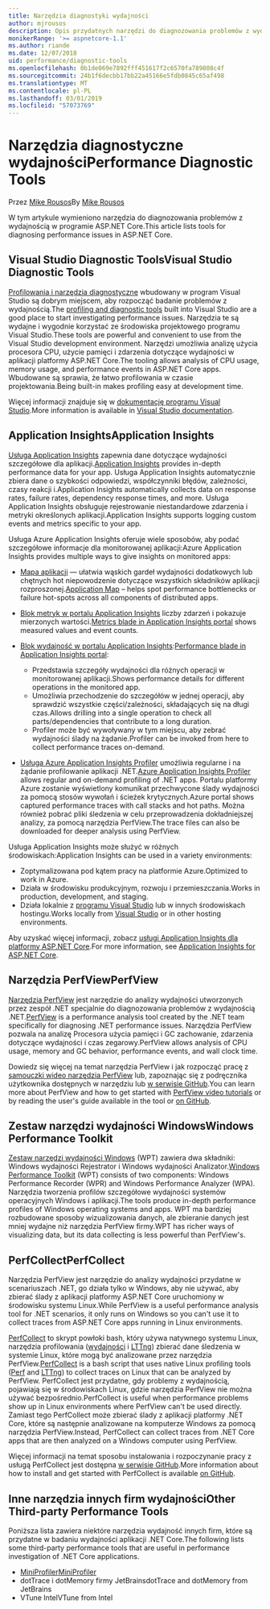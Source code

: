 ```yaml
---
title: Narzędzia diagnostyki wydajności
author: mjrousos
description: Opis przydatnych narzędzi do diagnozowania problemów z wydajnością w aplikacji platformy ASP.NET Core.
monikerRange: '>= aspnetcore-1.1'
ms.author: riande
ms.date: 12/07/2018
uid: performance/diagnostic-tools
ms.openlocfilehash: 0b1de069e7892fff451617f2c6570fa789808c4f
ms.sourcegitcommit: 24b1f6decbb17bb22a45166e5fdb0845c65af498
ms.translationtype: MT
ms.contentlocale: pl-PL
ms.lasthandoff: 03/01/2019
ms.locfileid: "57073769"
---
```

# <a name="performance-diagnostic-tools"></a><span data-ttu-id="e28cf-103">Narzędzia diagnostyczne wydajności</span><span class="sxs-lookup"><span data-stu-id="e28cf-103">Performance Diagnostic Tools</span></span>

<span data-ttu-id="e28cf-104">Przez [Mike Rousos](https://github.com/mjrousos)</span><span class="sxs-lookup"><span data-stu-id="e28cf-104">By [Mike Rousos](https://github.com/mjrousos)</span></span>

<span data-ttu-id="e28cf-105">W tym artykule wymieniono narzędzia do diagnozowania problemów z wydajnością w programie ASP.NET Core.</span><span class="sxs-lookup"><span data-stu-id="e28cf-105">This article lists tools for diagnosing performance issues in ASP.NET Core.</span></span>

## <a name="visual-studio-diagnostic-tools"></a><span data-ttu-id="e28cf-106">Visual Studio Diagnostic Tools</span><span class="sxs-lookup"><span data-stu-id="e28cf-106">Visual Studio Diagnostic Tools</span></span>

<span data-ttu-id="e28cf-107">[Profilowania i narzędzia diagnostyczne](/visualstudio/profiling) wbudowany w program Visual Studio są dobrym miejscem, aby rozpocząć badanie problemów z wydajnością.</span><span class="sxs-lookup"><span data-stu-id="e28cf-107">The [profiling and diagnostic tools](/visualstudio/profiling) built into Visual Studio are a good place to start investigating performance issues.</span></span> <span data-ttu-id="e28cf-108">Narzędzia te są wydajne i wygodnie korzystać ze środowiska projektowego programu Visual Studio.</span><span class="sxs-lookup"><span data-stu-id="e28cf-108">These tools are powerful and convenient to use from the Visual Studio development environment.</span></span> <span data-ttu-id="e28cf-109">Narzędzi umożliwia analizę użycia procesora CPU, użycie pamięci i zdarzenia dotyczące wydajności w aplikacji platformy ASP.NET Core.</span><span class="sxs-lookup"><span data-stu-id="e28cf-109">The tooling allows analysis of CPU usage, memory usage, and performance events in ASP.NET Core apps.</span></span> <span data-ttu-id="e28cf-110">Wbudowane są sprawia, że łatwo profilowania w czasie projektowania.</span><span class="sxs-lookup"><span data-stu-id="e28cf-110">Being built-in makes profiling easy at development time.</span></span>

<span data-ttu-id="e28cf-111">Więcej informacji znajduje się w [dokumentację programu Visual Studio](/visualstudio/profiling/profiling-overview).</span><span class="sxs-lookup"><span data-stu-id="e28cf-111">More information is available in [Visual Studio documentation](/visualstudio/profiling/profiling-overview).</span></span>

## <a name="application-insights"></a><span data-ttu-id="e28cf-112">Application Insights</span><span class="sxs-lookup"><span data-stu-id="e28cf-112">Application Insights</span></span>

<span data-ttu-id="e28cf-113">[Usługa Application Insights](/azure/application-insights/app-insights-overview) zapewnia dane dotyczące wydajności szczegółowe dla aplikacji.</span><span class="sxs-lookup"><span data-stu-id="e28cf-113">[Application Insights](/azure/application-insights/app-insights-overview) provides in-depth performance data for your app.</span></span> <span data-ttu-id="e28cf-114">Usługa Application Insights automatycznie zbiera dane o szybkości odpowiedzi, współczynniki błędów, zależności, czasy reakcji i.</span><span class="sxs-lookup"><span data-stu-id="e28cf-114">Application Insights automatically collects data on response rates, failure rates, dependency response times, and more.</span></span> <span data-ttu-id="e28cf-115">Usługa Application Insights obsługuje rejestrowanie niestandardowe zdarzenia i metryki określonych aplikacji.</span><span class="sxs-lookup"><span data-stu-id="e28cf-115">Application Insights supports logging custom events and metrics specific to your app.</span></span>

<span data-ttu-id="e28cf-116">Usługa Azure Application Insights oferuje wiele sposobów, aby podać szczegółowe informacje dla monitorowanej aplikacji:</span><span class="sxs-lookup"><span data-stu-id="e28cf-116">Azure Application Insights provides multiple ways to give insights on monitored apps:</span></span>

- <span data-ttu-id="e28cf-117">[Mapa aplikacji](/azure/application-insights/app-insights-app-map) — ułatwia wąskich gardeł wydajności dodatkowych lub chętnych hot niepowodzenie dotyczące wszystkich składników aplikacji rozproszonej.</span><span class="sxs-lookup"><span data-stu-id="e28cf-117">[Application Map](/azure/application-insights/app-insights-app-map) – helps spot performance bottlenecks or failure hot-spots across all components of distributed apps.</span></span>
- <span data-ttu-id="e28cf-118">[Blok metryk w portalu Application Insights](/azure/application-insights/app-insights-metrics-explorer?toc=/azure/azure-monitor/toc.json) liczby zdarzeń i pokazuje mierzonych wartości.</span><span class="sxs-lookup"><span data-stu-id="e28cf-118">[Metrics blade in Application Insights portal](/azure/application-insights/app-insights-metrics-explorer?toc=/azure/azure-monitor/toc.json) shows measured values and event counts.</span></span>
- <span data-ttu-id="e28cf-119">[Blok wydajność w portalu Application Insights](/azure/application-insights/app-insights-tutorial-performance):</span><span class="sxs-lookup"><span data-stu-id="e28cf-119">[Performance blade in Application Insights portal](/azure/application-insights/app-insights-tutorial-performance):</span></span>

  - <span data-ttu-id="e28cf-120">Przedstawia szczegóły wydajności dla różnych operacji w monitorowanej aplikacji.</span><span class="sxs-lookup"><span data-stu-id="e28cf-120">Shows performance details for different operations in the monitored app.</span></span>
  - <span data-ttu-id="e28cf-121">Umożliwia przechodzenie do szczegółów w jednej operacji, aby sprawdzić wszystkie części/zależności, składających się na długi czas.</span><span class="sxs-lookup"><span data-stu-id="e28cf-121">Allows drilling into a single operation to check all parts/dependencies that contribute to a long duration.</span></span>
  - <span data-ttu-id="e28cf-122">Profiler może być wywoływany w tym miejscu, aby zebrać wydajności ślady na żądanie.</span><span class="sxs-lookup"><span data-stu-id="e28cf-122">Profiler can be invoked from here to collect performance traces on-demand.</span></span>

- <span data-ttu-id="e28cf-123">[Usługa Azure Application Insights Profiler](/azure/azure-monitor/app/profiler) umożliwia regularne i na żądanie profilowanie aplikacji .NET.</span><span class="sxs-lookup"><span data-stu-id="e28cf-123">[Azure Application Insights Profiler](/azure/azure-monitor/app/profiler) allows regular and on-demand profiling of .NET apps.</span></span>  <span data-ttu-id="e28cf-124">Portalu platformy Azure zostanie wyświetlony komunikat przechwycone ślady wydajności za pomocą stosów wywołań i ścieżek krytycznych.</span><span class="sxs-lookup"><span data-stu-id="e28cf-124">Azure portal shows captured performance traces with call stacks and hot paths.</span></span> <span data-ttu-id="e28cf-125">Można również pobrać pliki śledzenia w celu przeprowadzenia dokładniejszej analizy, za pomocą narzędzia PerfView.</span><span class="sxs-lookup"><span data-stu-id="e28cf-125">The trace files can also be downloaded for deeper analysis using PerfView.</span></span>

<span data-ttu-id="e28cf-126">Usługa Application Insights może służyć w różnych środowiskach:</span><span class="sxs-lookup"><span data-stu-id="e28cf-126">Application Insights can be used in a variety environments:</span></span>

* <span data-ttu-id="e28cf-127">Zoptymalizowana pod kątem pracy na platformie Azure.</span><span class="sxs-lookup"><span data-stu-id="e28cf-127">Optimized to work in Azure.</span></span>
* <span data-ttu-id="e28cf-128">Działa w środowisku produkcyjnym, rozwoju i przemieszczania.</span><span class="sxs-lookup"><span data-stu-id="e28cf-128">Works in production, development, and staging.</span></span>
* <span data-ttu-id="e28cf-129">Działa lokalnie z [programu Visual Studio](/azure/application-insights/app-insights-visual-studio) lub w innych środowiskach hostingu.</span><span class="sxs-lookup"><span data-stu-id="e28cf-129">Works locally from [Visual Studio](/azure/application-insights/app-insights-visual-studio) or in other hosting environments.</span></span>

<span data-ttu-id="e28cf-130">Aby uzyskać więcej informacji, zobacz [usługi Application Insights dla platformy ASP.NET Core](/azure/application-insights/app-insights-asp-net-core).</span><span class="sxs-lookup"><span data-stu-id="e28cf-130">For more information, see [Application Insights for ASP.NET Core](/azure/application-insights/app-insights-asp-net-core).</span></span>

## <a name="perfview"></a><span data-ttu-id="e28cf-131">Narzędzia PerfView</span><span class="sxs-lookup"><span data-stu-id="e28cf-131">PerfView</span></span>

<span data-ttu-id="e28cf-132">[Narzędzia PerfView](https://github.com/Microsoft/perfview) jest narzędzie do analizy wydajności utworzonych przez zespół .NET specjalnie do diagnozowania problemów z wydajnością .NET.</span><span class="sxs-lookup"><span data-stu-id="e28cf-132">[PerfView](https://github.com/Microsoft/perfview) is a performance analysis tool created by the .NET team specifically for diagnosing .NET performance issues.</span></span> <span data-ttu-id="e28cf-133">Narzędzia PerfView pozwala na analizę Procesora użycia pamięci i GC zachowanie, zdarzenia dotyczące wydajności i czas zegarowy.</span><span class="sxs-lookup"><span data-stu-id="e28cf-133">PerfView allows analysis of CPU usage, memory and GC behavior, performance events, and wall clock time.</span></span>

<span data-ttu-id="e28cf-134">Dowiedz się więcej na temat narzędzia PerfView i jak rozpocząć pracę z [samouczki wideo narzędzia PerfView](http://channel9.msdn.com/Series/PerfView-Tutorial) lub, zapoznając się z podręcznika użytkownika dostępnych w narzędziu lub [w serwisie GitHub](https://github.com/Microsoft/perfview).</span><span class="sxs-lookup"><span data-stu-id="e28cf-134">You can learn more about PerfView and how to get started with [PerfView video tutorials](http://channel9.msdn.com/Series/PerfView-Tutorial) or by reading the user's guide available in the tool or [on GitHub](https://github.com/Microsoft/perfview).</span></span>

## <a name="windows-performance-toolkit"></a><span data-ttu-id="e28cf-135">Zestaw narzędzi wydajności Windows</span><span class="sxs-lookup"><span data-stu-id="e28cf-135">Windows Performance Toolkit</span></span>

<span data-ttu-id="e28cf-136">[Zestaw narzędzi wydajności Windows](/windows-hardware/test/wpt/) (WPT) zawiera dwa składniki: Windows wydajności Rejestrator i Windows wydajności Analizator.</span><span class="sxs-lookup"><span data-stu-id="e28cf-136">[Windows Performance Toolkit](/windows-hardware/test/wpt/) (WPT) consists of two components: Windows Performance Recorder (WPR) and Windows Performance Analyzer (WPA).</span></span> <span data-ttu-id="e28cf-137">Narzędzia tworzenia profilów szczegółowe wydajności systemów operacyjnych Windows i aplikacji.</span><span class="sxs-lookup"><span data-stu-id="e28cf-137">The tools produce in-depth performance profiles of Windows operating systems and apps.</span></span> <span data-ttu-id="e28cf-138">WPT ma bardziej rozbudowane sposoby wizualizowania danych, ale zbieranie danych jest mniej wydajne niż narzędzia PerfView firmy.</span><span class="sxs-lookup"><span data-stu-id="e28cf-138">WPT has richer ways of visualizing data, but its data collecting is less powerful than PerfView's.</span></span>

## <a name="perfcollect"></a><span data-ttu-id="e28cf-139">PerfCollect</span><span class="sxs-lookup"><span data-stu-id="e28cf-139">PerfCollect</span></span>

<span data-ttu-id="e28cf-140">Narzędzia PerfView jest narzędzie do analizy wydajności przydatne w scenariuszach .NET, go działa tylko w Windows, aby nie używać, aby zbierać ślady z aplikacji platformy ASP.NET Core uruchomiony w środowisku systemu Linux.</span><span class="sxs-lookup"><span data-stu-id="e28cf-140">While PerfView is a useful performance analysis tool for .NET scenarios, it only runs on Windows so you can't use it to collect traces from ASP.NET Core apps running in Linux environments.</span></span>

<span data-ttu-id="e28cf-141">[PerfCollect](https://github.com/dotnet/coreclr/blob/master/Documentation/project-docs/linux-performance-tracing.md) to skrypt powłoki bash, który używa natywnego systemu Linux, narzędzia profilowania ([wydajności](https://perf.wiki.kernel.org/index.php/Main_Page) i [LTTng](https://lttng.org/)) zbierać dane śledzenia w systemie Linux, które mogą być analizowane przez narzędzia PerfView.</span><span class="sxs-lookup"><span data-stu-id="e28cf-141">[PerfCollect](https://github.com/dotnet/coreclr/blob/master/Documentation/project-docs/linux-performance-tracing.md) is a bash script that uses native Linux profiling tools ([Perf](https://perf.wiki.kernel.org/index.php/Main_Page) and [LTTng](https://lttng.org/)) to collect traces on Linux that can be analyzed by PerfView.</span></span> <span data-ttu-id="e28cf-142">PerfCollect jest przydatne, gdy problemy z wydajnością, pojawiają się w środowiskach Linux, gdzie narzędzia PerfView nie można używać bezpośrednio.</span><span class="sxs-lookup"><span data-stu-id="e28cf-142">PerfCollect is useful when performance problems show up in Linux environments where PerfView can't be used directly.</span></span> <span data-ttu-id="e28cf-143">Zamiast tego PerfCollect może zbierać ślady z aplikacji platformy .NET Core, które są następnie analizowane na komputerze Windows za pomocą narzędzia PerfView.</span><span class="sxs-lookup"><span data-stu-id="e28cf-143">Instead, PerfCollect can collect traces from .NET Core apps that are then analyzed on a Windows computer using PerfView.</span></span>

<span data-ttu-id="e28cf-144">Więcej informacji na temat sposobu instalowania i rozpoczynanie pracy z usługą PerfCollect jest dostępna [w serwisie GitHub](https://github.com/dotnet/coreclr/blob/master/Documentation/project-docs/linux-performance-tracing.md).</span><span class="sxs-lookup"><span data-stu-id="e28cf-144">More information about how to install and get started with PerfCollect is available [on GitHub](https://github.com/dotnet/coreclr/blob/master/Documentation/project-docs/linux-performance-tracing.md).</span></span>

## <a name="other-third-party-performance-tools"></a><span data-ttu-id="e28cf-145">Inne narzędzia innych firm wydajności</span><span class="sxs-lookup"><span data-stu-id="e28cf-145">Other Third-party Performance Tools</span></span>

<span data-ttu-id="e28cf-146">Poniższa lista zawiera niektóre narzędzia wydajność innych firm, które są przydatne w badaniu wydajności aplikacji .NET Core.</span><span class="sxs-lookup"><span data-stu-id="e28cf-146">The following lists some third-party performance tools that are useful in performance investigation of .NET Core applications.</span></span>

- [<span data-ttu-id="e28cf-147">MiniProfiler</span><span class="sxs-lookup"><span data-stu-id="e28cf-147">MiniProfiler</span></span>](https://miniprofiler.com/)
- <span data-ttu-id="e28cf-148">dotTrace i dotMemory firmy JetBrains</span><span class="sxs-lookup"><span data-stu-id="e28cf-148">dotTrace and dotMemory from JetBrains</span></span>
- <span data-ttu-id="e28cf-149">VTune Intel</span><span class="sxs-lookup"><span data-stu-id="e28cf-149">VTune from Intel</span></span>
